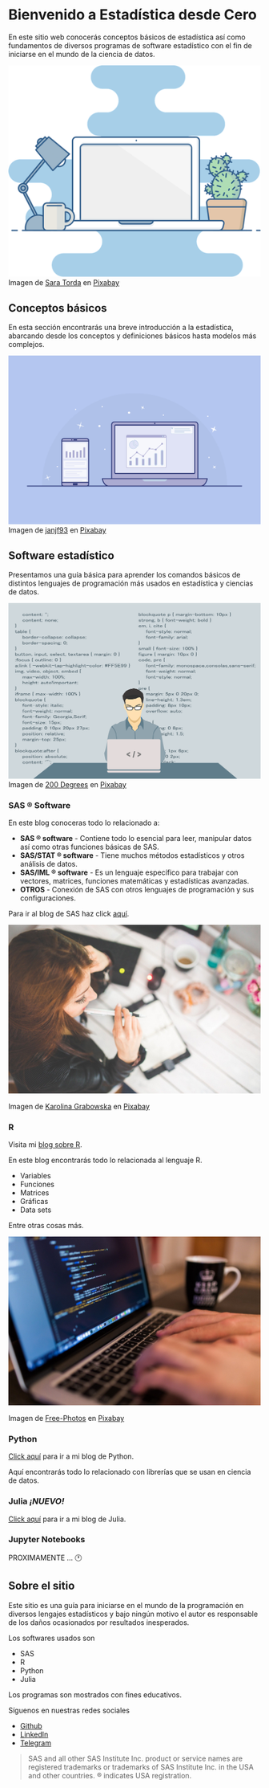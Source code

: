 # Bienvenido a Estadística desde Cero

En este sitio web conocerás conceptos básicos de estadística así como fundamentos de diversos programas de software estadístico con el fin de iniciarse en el mundo de la ciencia de datos.

![Ilustración de una laptop](img/laptop.png)
Imagen de [Sara Torda](https://pixabay.com/es/users/sara_torda-888816/?utm_source=link-attribution&amp;utm_medium=referral&amp;utm_campaign=image&amp;utm_content=2298286) en [Pixabay](https://pixabay.com/es/?utm_source=link-attribution&amp;utm_medium=referral&amp;utm_campaign=image&amp;utm_content=2298286)

## Conceptos básicos

En esta sección encontrarás una breve introducción a la estadística, abarcando desde los conceptos y definiciones básicos hasta modelos más complejos.

![Interfaz gráfica](img/interface.png)
Imagen de [janjf93](https://pixabay.com/es/users/janjf93-3084263/?utm_source=link-attribution&amp;utm_medium=referral&amp;utm_campaign=image&amp;utm_content=3614766) en [Pixabay](https://pixabay.com/es/?utm_source=link-attribution&amp;utm_medium=referral&amp;utm_campaign=image&amp;utm_content=3614766)

## Software estadístico

Presentamos una guía básica para aprender los comandos básicos de distintos lenguajes de programación más usados en estadística y ciencias de datos.

![Ilustración de programador](img/programmer.png)
Imagen de [200 Degrees](https://pixabay.com/es/users/200degrees-2051452/?utm_source=link-attribution&amp;utm_medium=referral&amp;utm_campaign=image&amp;utm_content=1653351") en [Pixabay](https://pixabay.com/es/?utm_source=link-attribution&amp;utm_medium=referral&amp;utm_campaign=image&amp;utm_content=1653351)

### SAS &reg; Software

En este blog conoceras todo lo relacionado a:

* **SAS &reg; software** - Contiene todo lo esencial para leer, manipular datos así como otras funciones básicas de SAS.
* **SAS/STAT &reg; software** - Tiene muchos métodos estadísticos y otros análisis de datos.
* **SAS/IML &reg; software** - Es un lenguaje específico para trabajar con vectores, matrices, funciones matemáticas y estadísticas avanzadas.
* **OTROS** - Conexión de SAS con otros lenguajes de programación y sus configuraciones.

Para ir al blog de SAS haz click [aquí](sas/intro_sas/index.html).

![Mujer joven trabajando](img/young-woman.jpg)

Imagen de [Karolina Grabowska](https://pixabay.com/es/users/kaboompics-1013994/?utm_source=link-attribution&amp;utm_medium=referral&amp;utm_campaign=image&amp;utm_content=791849) en [Pixabay](https://pixabay.com/es/?utm_source=link-attribution&amp;utm_medium=referral&amp;utm_campaign=image&amp;utm_content=791849)

### R

Visita mi [blog sobre R](r/intro_r/index.html).

En este blog encontrarás todo lo relacionada al lenguaje R.

* Variables
* Funciones
* Matrices
* Gráficas
* Data sets

Entre otras cosas más.

![Trabajo en computadora](img/work.jpg)

Imagen de [Free-Photos](https://pixabay.com/photos/?utm_source=link-attribution&amp;utm_medium=referral&amp;utm_campaign=image&amp;utm_content=731198) en [Pixabay](https://pixabay.com/es/?utm_source=link-attribution&amp;utm_medium=referral&amp;utm_campaign=image&amp;utm_content=731198)

### Python

[Click aquí](python/intro_python/index.html) para ir a mi blog de Python.

Aquí encontrarás todo lo relacionado con librerías que se usan en ciencia de datos.

### Julia *¡NUEVO!*

[Click aquí](julia/intro_julia/index.html) para ir a mi blog de Julia.

### Jupyter Notebooks

PROXIMAMENTE ... :clock1:

## Sobre el sitio

Este sitio es una guía para iniciarse en el mundo de la programación en diversos lengajes estadísticos y bajo ningún motivo el autor es responsable de los daños ocasionados por resultados inesperados.

Los softwares usados son

* SAS
* R
* Python
* Julia

Los programas son mostrados con fines educativos.

Síguenos en nuestras redes sociales

* [Github](https://github.com/FranciscoAriel)
* [LinkedIn](https://www.linkedin.com/in/fcoavc/)
* [Telegram](https://t.me/estad_camp_0)

> SAS and all other SAS Institute Inc. product or service names are registered trademarks or trademarks of SAS Institute Inc. in the USA and other countries. &reg; indicates USA registration.
